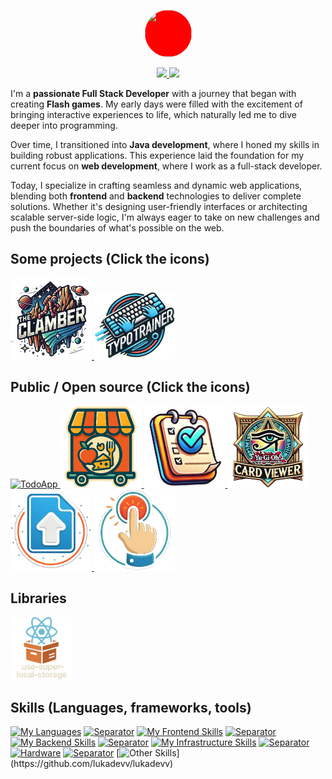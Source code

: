 <p align="center">
  <a href="https://lukadevv.com">
    <img 
      src="https://avatars.githubusercontent.com/u/125610239?s=400&u=36b024d473c62444bc1ff851cc05da001e8dd2bc&v=4" 
      width="75" 
      height="75" 
      style="background: red; border-radius: 50%;" 
    />
  </a>
</p>

<p align="center">
  <a href="mailto:lukadevv@proton.me">
    <img src="https://img.shields.io/badge/-lukadevv@proton.me-D14836?style=flat&logo=ProtonMail&logoColor=white" />
  </a>
  <a href="https://discordapp.com/users/lukkaa4">
    <img src="https://img.shields.io/badge/-Discord-D14836?style=flat&logo=Discord&logoColor=white" />
  </a>
</p>

I'm a **passionate Full Stack Developer** with a journey that began with creating **Flash games**. My early days were filled with the excitement of bringing interactive experiences to life, which naturally led me to dive deeper into programming.

Over time, I transitioned into **Java development**, where I honed my skills in building robust applications. This experience laid the foundation for my current focus on **web development**, where I work as a full-stack developer.

Today, I specialize in crafting seamless and dynamic web applications, blending both **frontend** and **backend** technologies to deliver complete solutions. Whether it's designing user-friendly interfaces or architecting scalable server-side logic, I'm always eager to take on new challenges and push the boundaries of what's possible on the web.



## Some projects (Click the icons)
<a href="https://the-clamber.lukadevv.com/">
  <img src="https://raw.githubusercontent.com/lukadevv/lukadevv/refs/heads/main/the-clamber_logo.png" alt="TheClamber" width="130" />
</a>

<a href="https://typotrainer.site">
  <img src="https://raw.githubusercontent.com/lukadevv/lukadevv/main/typo-trainer_logo.png" alt="TypoTrainer" width="130" />
</a>

## Public / Open source (Click the icons)
<a href="https://fusion.lukadevv.com/">
  <img src="https://raw.githubusercontent.com/lukadevv/fusion-simulator/refs/heads/main/public/android-chrome-512x512.png" alt="TodoApp" width="130" />
</a>
<a href="https://ecommerce.lukadevv.com/">
  <img src="https://raw.githubusercontent.com/lukadevv/ecommerce/refs/heads/main/src/assets/logo.webp" alt="Ecommerce" width="130" />
</a>
<a href="https://todo.lukadevv.com">
  <img src="https://raw.githubusercontent.com/lukadevv/todo-app/refs/heads/master/public/assets/metadata/android-chrome-512x512.png" alt="TodoApp" width="130" />
</a>
<a href="https://viewer.lukadevv.com">
  <img src="https://raw.githubusercontent.com/lukadevv/card-viewer/refs/heads/main/public/assets/android-chrome-512x512.png" alt="CardViewer" width="130" />
</a>
<a href="https://github.com/lukadevv/drop-storage">
  <img src="./drop-storage-logo.webp" alt="CardViewer" width="130" />
</a>
<a href="https://github.com/lukadevv/auto-clicker">
  <img src="./auto-clicker-logo.webp" alt="AutoClicker" width="130" />
</a>

## Libraries
<a href="https://github.com/lukadevv/use-super-local-storage">
  <img src="./use-super-local-storage.webp" alt="AutoClicker" width="100" />
</a>

## Skills (Languages, frameworks, tools)

[![My Languages](https://skillicons.dev/icons?i=typescript,javascript,java,python)](https://github.com/lukadevv/lukadevv) [![Separator](https://skillicons.dev/icons?i=ros)](https://github.com/lukadevv/lukadevv) [![My Frontend Skills](https://skillicons.dev/icons?i=nextjs,vite,astro,react,apollo,threejs,html,electron,css,tailwind,materialui,bootstrap,jest)](https://github.com/lukadevv/lukadevv) [![Separator](https://skillicons.dev/icons?i=ros)](https://github.com/lukadevv/lukadevv) [![My Backend Skills](https://skillicons.dev/icons?i=nestjs,express,nodejs,graphql,prisma,postgresql,sqlite,mysql)](https://github.com/lukadevv/lukadevv) [![Separator](https://skillicons.dev/icons?i=ros)](https://github.com/lukadevv/lukadevv) [![My Infrastructure Skills](https://skillicons.dev/icons?i=docker,redis,nginx,cloudflare,supabase)](https://github.com/lukadevv/lukadevv) [![Separator](https://skillicons.dev/icons?i=ros)](https://github.com/lukadevv/lukadevv) [![Hardware](https://skillicons.dev/icons?i=arduino)](https://github.com/lukadevv/lukadevv) [![Separator](https://skillicons.dev/icons?i=ros)](https://github.com/lukadevv/lukadevv) [![Other Skills](https://skillicons.dev/icons?i=blender,githubactions,postman,)](https://github.com/lukadevv/lukadevv)
